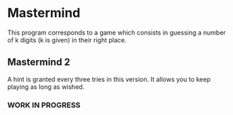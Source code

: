# Mastermind
This program corresponds to a game which consists in guessing a number of k digits 
(k is given) in their right place.

## Mastermind 2
A hint is granted every three tries in this version.
It allows you to keep playing as long as wished.

### WORK IN PROGRESS
